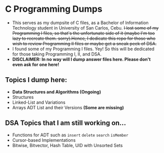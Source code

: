 # C Programming Dumps

- This serves as my dumpsite of C files, as a Bachelor of Information Technology student in University of San Carlos, Cebu. ~~I lost some of my Programming I files, so that's the unfortunate side of it (maybe I'm too lazy to recreate them. sorry).Hence, I  dedicate this repo for those who wish to review Programming II files or maybe get a sneak peek of DSA.~~
- I found some of my Programming I files. Yey! So this will be dedicated for those taking Programming I, II, and DSA.
- **DISCLAIMER: In no way will I dump answer files here. Please don't even ask for one here!**

## Topics I dump here:

- **Data Structures and Algorithms (Ongoing)**
- Structures
- Linked-List and Variations
- Arrays ADT List and their Versions **(Some are missing)**

## DSA Topics that I am still working on...

- Functions for ADT such as `insert` `delete` `search` `isMember`
- Cursor-based Implementations
- Bitwise, Bitvector, Hash Table, UID with Unsorted Sets
